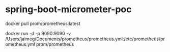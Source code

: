 # spring-boot-micrometer-poc

docker pull prom/prometheus:latest

docker run -d -p 9090:9090 -v /Users/jaimeg/Documents/prometheus/prometheus.yml:/etc/prometheus/prometheus.yml prom/prometheus
